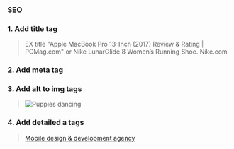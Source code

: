 ### SEO

### 1. Add title tag 
> <title></title>
> EX title "Apple MacBook Pro 13-Inch (2017) Review & Rating | PCMag.com" or Nike LunarGlide 8 Women’s Running Shoe. Nike.com

### 2. Add meta tag 
> <meta name="description" content="This is an example of a meta description. This will often show up in search results.">

### 3. Add alt to img tags
> <img src="pupdanceparty.gif" alt="Puppies dancing">

### 4. Add detailed a tags
> <a href="https://five.agency/">Mobile design & development agency</a>

